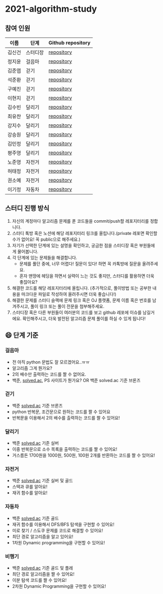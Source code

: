 # 2021-algorithm-study

## 참여 인원

| 이름 | 단계 |Github repository |
|-|-|-|
| 김신건 | 스터디장 | [repository](https://github.com/shinkeonkim/Today_PS) |
| 정지윤 | 걸음마 | [repository](https://github.com/Chungjiyoon/algorithm.git) |
| 김준엽 | 걷기 | [repository](https://github.com/jun-yub-kim/algorithm_study) |
| 석준환 | 걷기 | [repository](https://github.com/clark1015/algorithm_study-likelion-) |
| 구예진 | 걷기 | [repository](https://github.com/kyejin0412/algorithm) |
| 이현지 | 걷기 | [repository](https://github.com/hyunji12/likelion_algorithm) |
| 김수빈 | 달리기 | [repository](https://github.com/soosbk/likelion_algorithm) |
| 최유찬 | 달리기 | [repository](https://github.com/cychann/Algorithm) |
| 강지수 | 달리기 | [repository](https://github.com/kjsoo-1010/algorithm_study.git) |
| 강승원 | 달리기 | [repository]() |
| 김민정 | 달리기 | [repository]() |
| 평주영 | 달리기 | [repository](https://github.com/Anthologia/algorithm) |
| 노준영 | 자전거 | [repository](https://github.com/JunYoung0131/2021_algorithm_study) |
| 허태정 | 자전거 | [repository](https://github.com/Aqudi/AlgorithmProblems) |
| 권소예 | 자전거 | [repository](https://github.com/soyekwon/Algorithm.git) |
| 이기정 | 자동차 | [repository](https://github.com/kkIIun/algorithm) |


## 스터디 진행 방식

1. 자신의 계정마다 알고리즘 문제를 푼 코드들을 commit/push할 레포지터리를 정합니다.
2. 스터디 톡방 혹은 노션에 해당 레포지터리 링크를 올립니다.(private 레포면 확인할 수가 없어요! 꼭 public으로 해주세요.)
3. 자기가 선택한 단계에 있는 설명을 확인하고, 궁금한 점을 스터디장 혹은 부원들에게 물어봅니다.
3. 각 단계에 있는 문제들을 해결합니다.
    - 문제를 풀던 중에, 너무 어렵다! 질문이 있다! 하면 꼭 카톡방에 질문을 올려주세요.
    - 혼자 맨땅에 헤딩을 하면서 실력이 느는 것도 좋지만, 스터디를 활용하면 더욱 좋잖아요?
4. 해결한 코드를 해당 레포지터리에 올립니다. (추가적으로, 풀이방법 또는 공부한 내용을 마크다운 파일로 작성하여 올려주시면 더욱 좋습니다!)
5. 해결한 문제를 스터디 슬랙에 문제 링크 혹은 OJ 플랫폼, 문제 이름 혹은 번호를 남겨주시고, 풀이 링크 또는 풀이 전문을 첨부해주세요. 
6. 스터디장 혹은 다른 부원들이 여러분의 코드를 보고 github 레포에 이슈를 남길거에요. 확인해주시고, 더욱 발전된 알고리즘 문제 풀이를 하실 수 있게 됩니다!

## 😄 단계 기준 

### 걸음마

- 전 아직 python 문법도 잘 모르겠어요..ㅠㅠ
- 알고리즘 그게 뭔가요?
- 2의 배수만 출력하는 코드를 짤 수 없어요.
- 백준, [solved.ac](http://solved.ac), PS 사이트가 뭔가요? OR 백준 solved.ac 기준 브론즈

### 걷기

- 백준 [solved.ac](http://solved.ac) 기준 브론즈
- python 반복문, 조건문으로 원하는 코드를 짤 수 있어요
- 반복문을 이용해서 2의 배수를 출력하는 코드를 짤 수 있어요!

### 달리기

- 백준 [solved.ac](http://solved.ac) 기준 실버
- 이중 반복문으로 소수 목록을 출력하는 코드를 짤 수 있어요!
- 거스름돈 1700원을 1000원, 500원, 100원 2개를 반환하는 코드를 짤 수 있어요!

### 자전거

- 백준 [solved.ac](http://solved.ac) 기준 실버 및 골드
- 스택과 큐를 알아요!
- 재귀 함수를 알아요!

### 자동차

- 백준 [solved.ac](http://solved.ac) 기준  골드
- 재귀 함수를 이용해서  DFS/BFS 탐색을 구현할 수 있어요!
- 미로 찾기 / 스도쿠 문제를 코드로 해결할 수 있어요!
- 최단 경로 알고리즘을 알고 있어요!
- 1차원 Dynamic programming을 구현할 수 있어요!

### 비행기

- 백준 [solved.ac](http://solved.ac) 기준 골드 및 플레
- 최단 경로 알고리즘을 짤 수 있어요!
- 이분 탐색 코드를 짤 수 있어요!
- 2차원 Dynamic Programming을 구현할 수 있어요!
